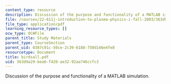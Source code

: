 ```yaml
---
content_type: resource
description: Discussion of the purpose and functionality of a MATLAB simulation.
file: /courses/22-611j-introduction-to-plasma-physics-i-fall-2003/363d9a29bea6f420ae3292aa746ccfc3_birdsall.pdf
file_type: application/pdf
learning_resource_types: []
ocw_type: OCWFile
parent_title: Study Materials
parent_type: CourseSection
parent_uid: 0387c01c-50ce-2c39-6188-750d146e4fe8
resourcetype: Document
title: birdsall.pdf
uid: 363d9a29-bea6-f420-ae32-92aa746ccfc3
---
```

Discussion of the purpose and functionality of a MATLAB simulation.


